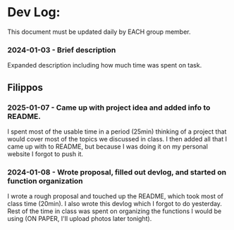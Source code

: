 # Dev Log:

This document must be updated daily by EACH group member.

### 2024-01-03 - Brief description
Expanded description including how much time was spent on task.


## Filippos

### 2025-01-07 - Came up with project idea and added info to README. 
I spent most of the usable time in a period (25min) thinking of a project that would cover most of the topics we
discussed in class. I then added all that I came up with to README, but because I was doing it on my personal website I forgot to push it. 

### 2024-01-08 - Wrote proposal, filled out devlog, and started on function organization
I wrote a rough proposal and touched up the README, which took most of class time (20min). 
I also wrote this devlog which I forgot to do yesterday. 
Rest of the time in class was spent on organizing the functions I would be using (ON PAPER, I'll upload photos later tonight).






